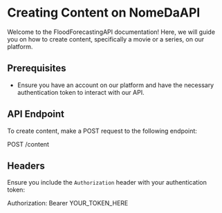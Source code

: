 # Creating Content on NomeDaAPI

Welcome to the FloodForecastingAPI documentation! Here, we will guide you on how to create content, specifically a movie or a series, on our platform.

## Prerequisites

- Ensure you have an account on our platform and have the necessary authentication token to interact with our API.

## API Endpoint

To create content, make a POST request to the following endpoint:

POST /content

## Headers

Ensure you include the `Authorization` header with your authentication token:

Authorization: Bearer YOUR_TOKEN_HERE
